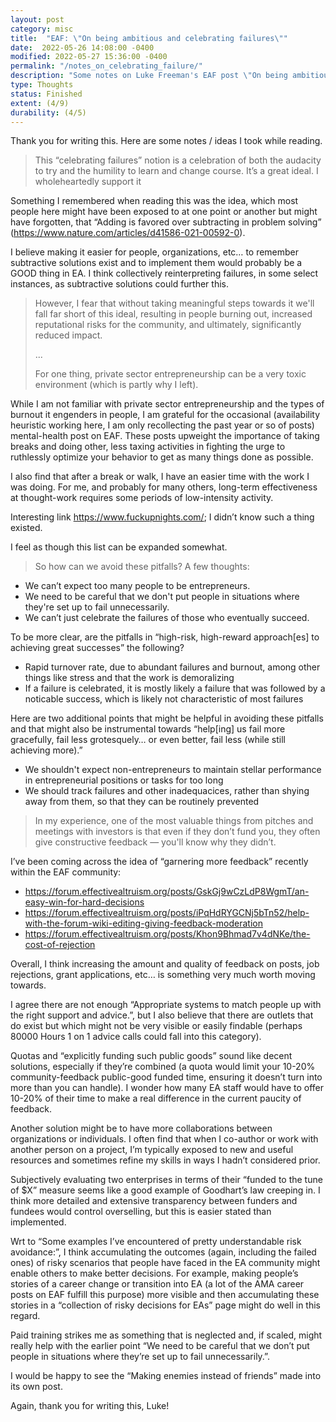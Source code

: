 ```yaml
---
layout: post
category: misc
title:  "EAF: \"On being ambitious and celebrating failures\""
date:  2022-05-26 14:08:00 -0400
modified: 2022-05-27 15:36:00 -0400
permalink: "/notes_on_celebrating_failure/"
description: "Some notes on Luke Freeman's EAF post \"On being ambitious and celebrating failures\""
type: Thoughts
status: Finished
extent: (4/9)
durability: (4/5)
---
```


Thank you for writing this. Here are some notes / ideas I took while reading. 

> This “celebrating failures” notion is a celebration of both the audacity to try and the humility to learn and change course. It’s a great ideal. I wholeheartedly support it

Something I remembered when reading this was the idea, which most people here might have been exposed to at one point or another but might have forgotten, that “Adding is favored over subtracting in problem solving” (<https://www.nature.com/articles/d41586-021-00592-0>).

I believe making it easier for people, organizations, etc… to remember subtractive solutions exist and to implement them would probably be a GOOD thing in EA. I think collectively reinterpreting failures, in some select instances, as subtractive solutions could further this.

> However, I fear that without taking meaningful steps towards it we'll fall far short of this ideal, resulting in people burning out, increased reputational risks for the community, and ultimately, significantly reduced impact. 
> 
> ...
> 
> For one thing, private sector entrepreneurship can be a very toxic environment (which is partly why I left).  

While I am not familiar with private sector entrepreneurship and the types of burnout it engenders in people, I am grateful for the occasional (availability heuristic working here, I am only recollecting the past year or so of posts) mental-health post on EAF. These posts upweight the importance of taking breaks and doing other, less taxing activities in fighting the urge to ruthlessly optimize your behavior to get as many things done as possible.

I also find that after a break or walk, I have an easier time with the work I was doing. For me, and probably for many others, long-term effectiveness at thought-work requires some periods of low-intensity activity.

Interesting link <https://www.fuckupnights.com/>; I didn’t know such a thing existed.

I feel as though this list can be expanded somewhat.

> So how can we avoid these pitfalls? A few thoughts: 
- We can’t expect too many people to be entrepreneurs. 
- We need to be careful that we don't put people in situations where they're set up to fail unnecessarily.
- We can’t just celebrate the failures of those who eventually succeed.

To be more clear, are the pitfalls in “high-risk, high-reward approach[es] to achieving great successes” the following?

- Rapid turnover rate, due to abundant failures and burnout, among other things like stress and that the work is demoralizing
- If a failure is celebrated, it is mostly likely a failure that was followed by a noticable success, which is likely not characteristic of most failures 

<!-- [i.e., we can't expect most people to be able to pursue "high-risk, high-reward" strategies for achievement in EA, given the associated pitfalls] -->

Here are two additional points that might be helpful in avoiding these pitfalls and that might also be instrumental towards “help[ing] us fail more gracefully, fail less grotesquely… or even better, fail less (while still achieving more).”

- We shouldn't expect non-entrepreneurs to maintain stellar performance in entrepreneurial positions or tasks for too long
- We should track failures and other inadequacices, rather than shying away from them, so that they can be routinely prevented 

> In my experience, one of the most valuable things from pitches and meetings with investors is that even if they don’t fund you, they often give constructive feedback — you'll know why they didn’t.

I’ve been coming across the idea of “garnering more feedback” recently within the EAF community:
 - https://forum.effectivealtruism.org/posts/GskGj9wCzLdP8WgmT/an-easy-win-for-hard-decisions
 -  https://forum.effectivealtruism.org/posts/iPqHdRYGCNj5bTn52/help-with-the-forum-wiki-editing-giving-feedback-moderation
 - https://forum.effectivealtruism.org/posts/Khon9Bhmad7v4dNKe/the-cost-of-rejection

Overall, I think increasing the amount and quality of feedback on posts, job rejections, grant applications, etc… is something very much worth moving towards.

I agree there are not enough “Appropriate systems to match people up with the right support and advice.”, but I also believe that there are outlets that do exist but which might not be very visible or easily findable (perhaps 80000 Hours 1 on 1 advice calls could fall into this category).

Quotas and “explicitly funding such public goods” sound like decent solutions, especially if they’re combined (a quota would limit your 10-20% community-feedback public-good funded time, ensuring it doesn’t turn into more than you can handle). I wonder how many EA staff would have to offer 10-20% of their time to make a real difference in the current paucity of feedback.

Another solution might be to have more collaborations between organizations or individuals. I often find that when I co-author or work with another person on a project, I’m typically exposed to new and useful resources and sometimes refine my skills in ways I hadn’t considered prior.

Subjectively evaluating two enterprises in terms of their “funded to the tune of $X” measure seems like a good example of Goodhart’s law creeping in. I think more detailed and extensive transparency between funders and fundees would control overselling, but this is easier stated than implemented.

Wrt to “Some examples I’ve encountered of pretty understandable risk avoidance:”, I think accumulating the outcomes (again, including the failed ones) of risky scenarios that people have faced in the EA community might enable others to make better decisions. For example, making people’s stories of a career change or transition into EA (a lot of the AMA career posts on EAF fulfill this purpose) more visible and then accumulating these stories in a “collection of risky decisions for EAs” page might do well in this regard.

Paid training strikes me as something that is neglected and, if scaled, might really help with the earlier point “We need to be careful that we don’t put people in situations where they’re set up to fail unnecessarily.”.

I would be happy to see the “Making enemies instead of friends” made into its own post.

Again, thank you for writing this, Luke!